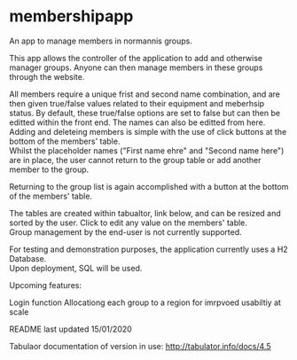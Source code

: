 # membershipapp
An app to manage members in normannis groups.

This app allows the controller of the application to add and otherwise manager groups.
Anyone can then manage members in these groups through the website.

All members require a unique frist and second name combination, and are then given true/false values related to their equipment and meberhsip status.
By default, these true/false options are set to false but can then be editted within the front end.  The names can also be editted from here.
Adding and deleteing members is simple with the use of click buttons at the bottom of the members' table.  
Whilst the placeholder names ("First name ehre" and "Second name here") are in place, the user cannot return to the group table or add another member to the group.

Returning to the group list is again accomplished with a button at the bottom of the members' table.

The tables are created within tabualtor, link below, and can be resized and sorted by the user.  Click to edit any value on the members' table.  
Group management by the end-user is not currently supported.




For testing and demonstration purposes, the application currently uses a H2 Database.  
Upon deployment, SQL will be used.




Upcoming features:

  Login function
  Allocationg each group to a region for imrpvoed usabiltiy at scale
  



README last updated 15/01/2020


Tabulaor documentation of version in use:  http://tabulator.info/docs/4.5
